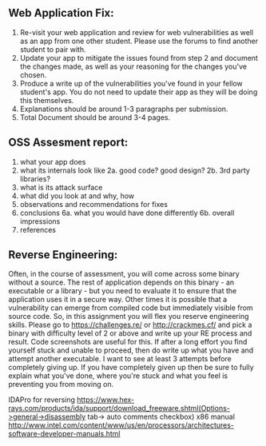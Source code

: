 ## Web Application Fix:
1. Re-visit your web application and review for web vulnerabilities as well as an app from one other student. Please use the forums to find another student to pair with. 
2. Update your app to mitigate the issues found from step 2 and document the changes made, as well as your reasoning for the changes you've chosen. 
3. Produce a write up of the vulnerabilities you've found in your fellow student's app. You do not need to update their app as they will be doing this themselves. 
4. Explanations should be around 1-3 paragraphs per submission.
5. Total Document should be around 3-4 pages.

## OSS Assesment report:
1. what your app does
2. what its internals look like
2a. good code? good design?
2b. 3rd party libraries?
3. what is its attack surface
4. what did you look at and why, how
5. observations and recommendations for fixes
6. conclusions
6a. what you would have done differently 
6b. overall impressions
7. references

## Reverse Engineering:
Often, in the course of assessment, you will come across some binary without a source. The rest of application depends on this binary - an executable or a library - but you need to evaluate it to ensure that the application uses it in a secure way. Other times it is possible that a vulnerability can emerge from compiled code but immediately visible from source code. So, in this assignment you will flex you reserve engineering skills.
Please go to https://challenges.re/ or http://crackmes.cf/ and pick a binary with difficulty level of 2 or above and write up your RE process and result. Code screenshots are useful for this. If after a long effort you find yourself stuck and unable to proceed, then do write up what you have and attempt another executable. I want to see at least 3 attempts before completely giving up.
If you have completely given up then be sure to fully explain what you've done, where you're stuck and what you feel is preventing you from moving on.

IDAPro for reversing
https://www.hex-rays.com/products/ida/support/download_freeware.shtml(Options->general->disassembly tab-> auto comments  checkbox)
x86 manual
http://www.intel.com/content/www/us/en/processors/architectures-software-developer-manuals.html